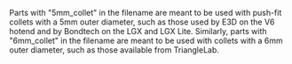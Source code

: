 Parts with "5mm_collet" in the filename are meant to be used with push-fit collets with a 5mm outer diameter, such as those used by E3D on the V6 hotend and by Bondtech on the LGX and LGX Lite.
Similarly, parts with "6mm_collet" in the filename are meant to be used with collets with a 6mm outer diameter, such as those available from TriangleLab.
